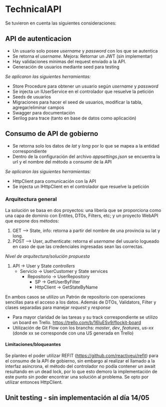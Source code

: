 # TechnicalAPI

Se tuvieron en cuenta las siguientes consideraciones:

## API de autenticacion

- Un usuario solo posee _username_ y _password_ con los que se autentica
- Se retorna el _username_. Mejora: Retornar un JWT (sin implementar)
- Hay validaciones mínimas del request enviado a la API.
- Generación de usuarios mediante seed para testing

*Se aplicaron las siguientes herramientas:*
- Store Procedure para obtener un usuario según _username_ y _password_
- Se injecta un IUserService en el controlador que resuelve la petición
- Seeds de usuarios
- Migraciones para hacer el seed de usuarios, modificar la tabla, agregar/eliminar campos
- Swagger para documentación
- Serilog para trace (tanto en base de datos como aplicación)

## Consumo de API de gobierno

- Se retorna solo los datos de _lat_ y _long_ por lo que se mapea a la entidad correspondiente
- Dentro de la configuración del archivo _appsettings.json_ se encuentra la url y el nombre del método a consumir de la API

*Se aplicaron las siguientes herramientas:*
- HttpClient para comunicación con la API
- Se injecta un IHttpClient en el controlador que resuelve la petición

### Arquitectura general

La solución se basa en dos proyectos: una libería que se proporciona como una capa de dominio con Entites, DT0s, Filters, etc; y un proyecto WebAPI que expone dos métodos: 

1. GET --> State, info: retorna a partir del nombre de una provincia su lat y long.
2. POST --> User, authenticate: retorna el _username_ del usuario logueado en caso de que las credenciales ingresadas sean las correctas.

*Nivel de arquitectura/solución propuesta*

1. API -> User y State _controllers_
   - Servicio -> UserCustomer y State services
     - Repositorio -> UserRepository
       - SP -> GetUserByFilter
       - HttpClient -> GetStateByName

En ambos casos se utilizo un Patrón de repositorio con operaciones sencillas para el acceso a los datos. Además de DTOs, Validators, Filter y clases separadas para manejar _request_ y _response_

* Para mayor claridad de las tareas y su track correspondiente se utilizo un board en Trello. https://trello.com/b/16IuESv9/flockit-board
* Utilización de Git Flow con los branchs: _master_, _dev_, _features_, _us-xx_ (donde xx se corresponde con una US generada en Trello)

#### Limitaciones/bloqueantes

Se planteo el poder utilizar REFIT (https://github.com/reactiveui/refit) para el consumo de la API de gobierno, sin embargo al realizar el llamado a la interfaz asíncrona, el método del controlador no podía contener un await resultando en un dead lock, por lo que esto demoro la implementación de este punto sin poder encontrar una solución al problema. Se opto por utilizar entonces HttpClient.

## Unit testing - sin implementación al día 14/05
